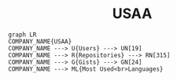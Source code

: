 <h1 align="center">USAA</h1>

```mermaid
graph LR
COMPANY_NAME{USAA}
COMPANY_NAME ---> U{Users} ---> UN[19]
COMPANY_NAME ---> R{Repositories} ---> RN[315]
COMPANY_NAME ---> G{Gists} ---> GN[24]
COMPANY_NAME ---> ML{Most Used<br>Languages}
```
